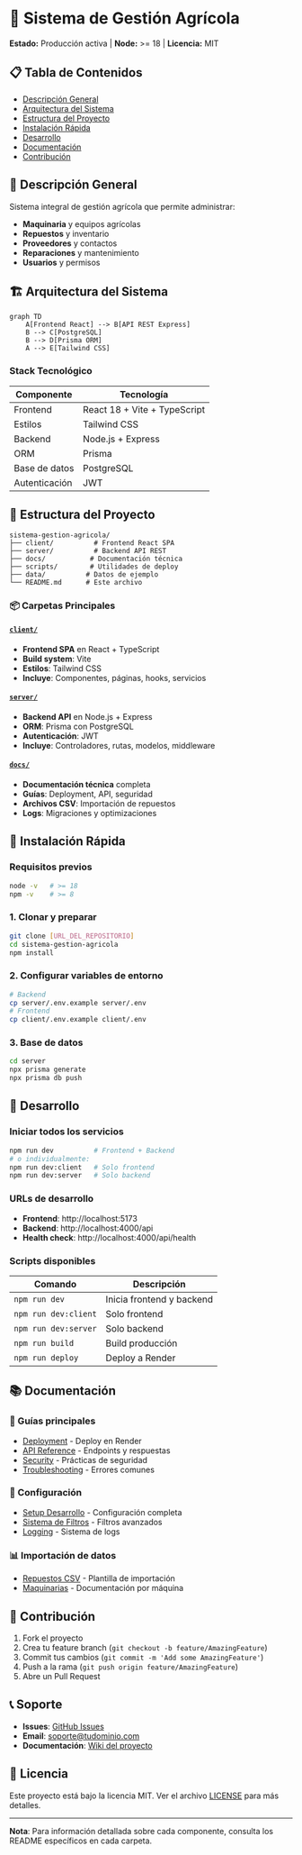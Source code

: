 # 🌾 Sistema de Gestión Agrícola

**Estado:** Producción activa | **Node:** >= 18 | **Licencia:** MIT

## 📋 Tabla de Contenidos
- [Descripción General](#descripción-general)
- [Arquitectura del Sistema](#arquitectura-del-sistema)
- [Estructura del Proyecto](#estructura-del-proyecto)
- [Instalación Rápida](#instalación-rápida)
- [Desarrollo](#desarrollo)
- [Documentación](#documentación)
- [Contribución](#contribución)

## 🎯 Descripción General

Sistema integral de gestión agrícola que permite administrar:
- **Maquinaria** y equipos agrícolas
- **Repuestos** y inventario
- **Proveedores** y contactos
- **Reparaciones** y mantenimiento
- **Usuarios** y permisos

## 🏗️ Arquitectura del Sistema

```mermaid
graph TD
    A[Frontend React] --> B[API REST Express]
    B --> C[PostgreSQL]
    B --> D[Prisma ORM]
    A --> E[Tailwind CSS]
```

### Stack Tecnológico
| Componente | Tecnología |
|----------|------------|
| Frontend | React 18 + Vite + TypeScript |
| Estilos | Tailwind CSS |
| Backend | Node.js + Express |
| ORM | Prisma |
| Base de datos | PostgreSQL |
| Autenticación | JWT |

## 📁 Estructura del Proyecto

```
sistema-gestion-agricola/
├── client/          # Frontend React SPA
├── server/          # Backend API REST
├── docs/           # Documentación técnica
├── scripts/        # Utilidades de deploy
├── data/          # Datos de ejemplo
└── README.md      # Este archivo
```

### 📦 Carpetas Principales

#### [`client/`](./client/README.md)
- **Frontend SPA** en React + TypeScript
- **Build system**: Vite
- **Estilos**: Tailwind CSS
- **Incluye**: Componentes, páginas, hooks, servicios

#### [`server/`](./server/README.md)
- **Backend API** en Node.js + Express
- **ORM**: Prisma con PostgreSQL
- **Autenticación**: JWT
- **Incluye**: Controladores, rutas, modelos, middleware

#### [`docs/`](./docs/README.md)
- **Documentación técnica** completa
- **Guías**: Deployment, API, seguridad
- **Archivos CSV**: Importación de repuestos
- **Logs**: Migraciones y optimizaciones

## 🚀 Instalación Rápida

### Requisitos previos
```bash
node -v   # >= 18
npm -v    # >= 8
```

### 1. Clonar y preparar
```bash
git clone [URL_DEL_REPOSITORIO]
cd sistema-gestion-agricola
npm install
```

### 2. Configurar variables de entorno
```bash
# Backend
cp server/.env.example server/.env
# Frontend
cp client/.env.example client/.env
```

### 3. Base de datos
```bash
cd server
npx prisma generate
npx prisma db push
```

## 🔧 Desarrollo

### Iniciar todos los servicios
```bash
npm run dev          # Frontend + Backend
# o individualmente:
npm run dev:client   # Solo frontend
npm run dev:server   # Solo backend
```

### URLs de desarrollo
- **Frontend**: http://localhost:5173
- **Backend**: http://localhost:4000/api
- **Health check**: http://localhost:4000/api/health

### Scripts disponibles
| Comando | Descripción |
|---------|-------------|
| `npm run dev` | Inicia frontend y backend |
| `npm run dev:client` | Solo frontend |
| `npm run dev:server` | Solo backend |
| `npm run build` | Build producción |
| `npm run deploy` | Deploy a Render |

## 📚 Documentación

### 📖 Guías principales
- [Deployment](./docs/DEPLOYMENT.md) - Deploy en Render
- [API Reference](./docs/API_REFERENCE.md) - Endpoints y respuestas
- [Security](./docs/SECURITY.md) - Prácticas de seguridad
- [Troubleshooting](./docs/TROUBLESHOOTING.md) - Errores comunes

### 🔧 Configuración
- [Setup Desarrollo](./docs/SETUP_DESARROLLO.md) - Configuración completa
- [Sistema de Filtros](./docs/SISTEMA_FILTROS.md) - Filtros avanzados
- [Logging](./docs/SISTEMA_LOGGING_MODULAR.md) - Sistema de logs

### 📊 Importación de datos
- [Repuestos CSV](./docs/repuestos_importacion.csv) - Plantilla de importación
- [Maquinarias](./docs/maquinas/) - Documentación por máquina

## 🤝 Contribución

1. Fork el proyecto
2. Crea tu feature branch (`git checkout -b feature/AmazingFeature`)
3. Commit tus cambios (`git commit -m 'Add some AmazingFeature'`)
4. Push a la rama (`git push origin feature/AmazingFeature`)
5. Abre un Pull Request

## 📞 Soporte

- **Issues**: [GitHub Issues](URL_ISSUES)
- **Email**: soporte@tudominio.com
- **Documentación**: [Wiki del proyecto](URL_WIKI)

## 📄 Licencia

Este proyecto está bajo la licencia MIT. Ver el archivo [LICENSE](LICENSE) para más detalles.

---

**Nota**: Para información detallada sobre cada componente, consulta los README específicos en cada carpeta.
